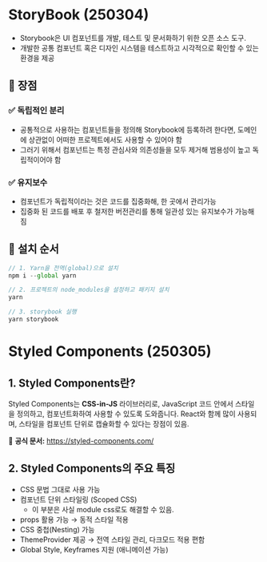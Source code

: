 # StoryBook (250304)

<aside>

- Storybook은 UI 컴포넌트를 개발, 테스트 및 문서화하기 위한 오픈 소스 도구.
- 개발한 공통 컴포넌트 혹은 디자인 시스템을 테스트하고 시각적으로 확인할 수 있는 환경을 제공
</aside>

## **🔎 장점**

### ✅ **독립적인 분리**

- 공통적으로 사용하는 컴포넌트들을 정의해 Storybook에 등록하려 한다면, 도메인에 상관없이 어떠한 프로젝트에서도 사용할 수 있어야 함
- 그러기 위해서 컴포넌트는 특정 관심사와 의존성들을 모두 제거해 범용성이 높고 독립적이어야 함

### ✅ **유지보수**

- 컴포넌트가 독립적이라는 것은 코드를 집중화해, 한 곳에서 관리가능
- 집중화 된 코드를 배포 후 철저한 버전관리를 통해 일관성 있는 유지보수가 가능해짐

## 💾 설치 순서

```jsx
// 1. Yarn을 전역(global)으로 설치
npm i --global yarn

// 2. 프로젝트의 node_modules을 설정하고 패키지 설치
yarn

// 3. storybook 실행
yarn storybook
```


# Styled Components (250305)

## 1. **Styled Components란?**

Styled Components는 **CSS-in-JS** 라이브러리로, JavaScript 코드 안에서 스타일을 정의하고, 컴포넌트화하여 사용할 수 있도록 도와줍니다. React와 함께 많이 사용되며, 스타일을 컴포넌트 단위로 캡슐화할 수 있다는 장점이 있음.

📌 **공식 문서:** https://styled-components.com/

## 2. **Styled Components의 주요 특징**

- CSS 문법 그대로 사용 가능
- 컴포넌트 단위 스타일링 (Scoped CSS)
    - 이 부분은 사실 module css로도 해결할 수 있음.
- props 활용 가능 → 동적 스타일 적용
- CSS 중첩(Nesting) 가능
- ThemeProvider 제공 → 전역 스타일 관리, 다크모드 적용 편함
- Global Style, Keyframes 지원 (애니메이션 가능)